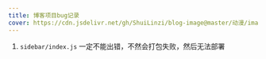 ```yaml
---
title: 博客项目bug记录
cover: https://cdn.jsdelivr.net/gh/ShuiLinzi/blog-image@master/动漫/image.6u5oew5l8ns0.webp
---
```

1. `sidebar/index.js` 一定不能出错，不然会打包失败，然后无法部署